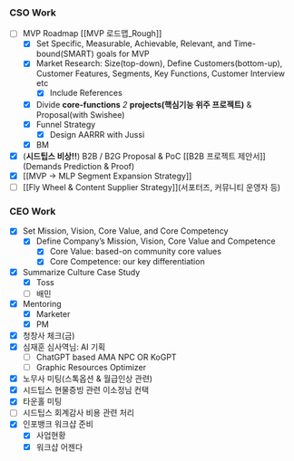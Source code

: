 ### CSO Work
- [ ] MVP Roadmap [[MVP 로드맵_Rough]]
	- [x] Set Specific, Measurable, Achievable, Relevant, and Time-bound(SMART) goals for MVP 
	- [x] Market Research: Size(top-down), Define Customers(bottom-up), Customer                                                           Features, Segments, Key Functions, Customer Interview etc
		- [x] Include References
	- [x] Divide **core-functions** *2* **projects(핵심기능 위주 프로젝트)** & Proposal(with Swishee)
	- [x] Funnel Strategy 
		- [x] Design AARRR with Jussi
	- [x] BM
- [x] (**시드팁스 비상!!**) B2B / B2G Proposal & PoC [[B2B 프로젝트 제안서]](Demands Prediction & Proof)
- [x] [[MVP → MLP Segment Expansion Strategy]]
- [ ] [[Fly Wheel & Content Supplier Strategy]](서포터즈, 커뮤니티 운영자 등)

### CEO Work
- [x] Set Mission, Vision, Core Value, and Core Competency 
	- [x] Define Company’s Mission, Vision, Core Value and Competence 
		- [x] Core Value: based-on community core values
		- [x] Core Competence: our key differentiation
- [x] Summarize Culture Case Study
	- [x] Toss
	- [ ] 배민
- [x] Mentoring
	- [x] Marketer
	- [x] PM
- [x] 청창사 체크(금)
- [x] 심재훈 심사역님: AI 기획
	- [ ] ChatGPT based AMA NPC OR KoGPT
	- [ ] Graphic Resources Optimizer
- [x] 노무사 미팅(스톡옵션 & 월급인상 관련)
- [x] 시드팁스 현물증빙 관련 이소정님 컨택
- [x] 타운홀 미팅
- [ ] 시드팁스 회계감사 비용 관련 처리
- [x] 인포뱅크 워크샵 준비
	- [x] 사업현황
	- [x] 워크샵 어젠다